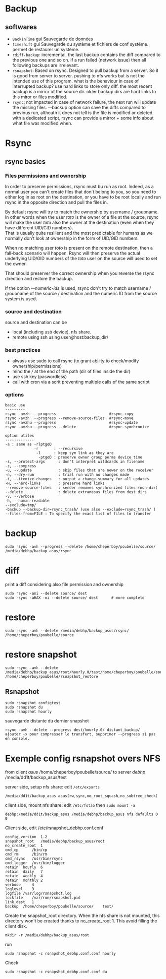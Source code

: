 # Backup

## softwares

- `BackInTime` gui Sauvegarde de données
- `timeshift` gui Sauvegarde du système et fichiers de conf système. permet de restaurer un système.
- `rdiff-backup`: incremental, the last backup contains the diff compared to the previous one and so on. if a run failed (network issue) then all following backups are irrelevant. 
- `rsnapshot`: Based on rsync. Designed to pull backup from a server. So it is good from server to server. pushing to nfs works but is not the intended use of this program. what is the behaviour in case of interrupted backup? use hard links to store only diff. the most recent backup is a mirror of the source dir. older backup dirs are hard links to this miror or files modified. 
- `rsync`: not impacted in case of network failure, the next run will update the missing files. --backup option can save the diffs compared to previous run, althouth it does not tell is the file is modified or deleted. with a dedicated script, rsync can provide a mirror + some info about what file was modified when. 

# Rsync

## rsync basics

### Files permissions and ownership
In order to preserve permissions, rsync must bu run as root. Indeed, as a normal user you can't create files that don't belong to you, so you need to either log in as root on the destination, or you have to be root locally and run rsync in the opposite direction and pull the files in.  

By default rsync will try to match the ownership by username / groupname. In other words when the user *toto* is the owner of a file at the source, rsync will make the user *toto* also the owner at the destination (even when they have different UID/GID numbers).  
That is usually quite resilient and the most predictable for humans as we normally don't look at ownership in the form of UID/GID numbers.  

When no matching user *toto* is present on the remote destination, then a fall-back scenario will happen. Rsync will then preserve the actual underlying UID/GID numbers of the *toto* user on the source will used to set the owner.  

That should preserver the correct ownership when you reverse the rsync direction and restore the backup.  

If the option *--numeric-ids* is used, rsync don't try to match username / groupname of the source / destination and the numeric ID from the source system is used.  

### source and destination
source and destination can be 
- local (including usb device), nfs share.
- remote using ssh using user@host:backup_dir/

### best practices
- always use sudo to call rsync (to grant ability to check/modify ownership/permissions)
- mind the */* at the end of the path (dir of files inside the dir)
- use ssh key (paswordless)
- call with cron via a scrit preventing multiple calls of the same script

### options

    basic use
    ---------
    rsync -avzh  --progress                        #rsync-copy
    rsync -avzh  --progress --remove-source-files  #rsync-move
    rsync -avzhu --progress                        #rsync-update
    rsync -avzhu --progress --delete               #rsync-synchronize

    option utiles
    -------------
    -a : same as -rlptgoD
                 -r       : --recursive
                  -l      : keep sym link as they are 
                   -ptgoD : preserve owner group perms device time
    -s, --protect-args      : don't interpret wildcards in filename 
    -z, --compress
    -u, --update            : skip files that are newer on the receiver
    -n, --dry-run           : trial run with no changes made
    -i, --itemize-changes   : output a change-summary for all updates
    -H, --hard-links        : preserve hard links
    --remove-source-files   : sender removes synchronized files (non-dir)
    --delete                : delete extraneous files from dest dirs
    -v, --verbose
    -h, --human-readable
    --exclude=tmp/ 
    -backup --backup-dir=rsync_trash/ (use also --exclude=rsync_trash/ )
    --files-from=FILE : To specify the exact list of files to transfer 
    

# backup
    
	sudo rsync -avh --progress --delete /home/cheperboy/poubelle/source/ /media/debhp/backup_asus/rsync

# diff

print a diff considering also file permission and ownership

	sudo rsync -ani --delete source/ dest
	sudo rsync -aHAX -ni --delete source/ dest 		# more complete

# restore

	sudo rsync -avh --delete /media/debhp/backup_asus/rsync/ /home/cheperboy/poubelle/source


# restore snapshot

	sudo rsync -avh --delete /media/debhp/backup_asus/root/hourly.0/test/home/cheperboy/poubelle/source/ /home/cheperboy/poubelle/rsnapshot_restore


## Rsnapshot

	sudo rsnapshot configtest
	sudo rsnapshot du
	sudo rsnapshot hourly

sauvegarde distante du dernier snapshot
	
	rsync -avh --delete --progress dest/hourly.0/ distant_backup/
	ajouter -x pour compresser le transfert. supprimer --progress si pas en console.

# Exemple config rsnapshot overs NFS
from client *asus* /home/cheperboy/poubelle/source/ 
to server *debhp* /media/dd1t/backup_asus/test

server side, setup nfs share: edit `/etc/exports`
	
	/media/dd1t/backup_asus asus(rw,sync,no_root_squash,no_subtree_check)

client side, mount nfs share: edit `/etc/fstab` then `sudo mount -a`

	debhp:/media/dd1t/backup_asus /media/debhp/backup_asus nfs defaults 0 0

Client side, edit /etc/rsnapshot_debhp.conf.conf

	config_version	1.2
	snapshot_root	/media/debhp/backup_asus/root
	no_create_root	1
	cmd_cp		/bin/cp
	cmd_rm		/bin/rm
	cmd_rsync	/usr/bin/rsync
	cmd_logger	/usr/bin/logger
	retain	hourly	6
	retain	daily	7
	retain	weekly	4
	retain	monthly	2
	verbose		4
	loglevel	3
	logfile	/var/log/rsnapshot.log
	lockfile	/var/run/rsnapshot.pid
	link_dest	1
	backup	/home/cheperboy/poubelle/source/	test/

Create the snapshot_root directory. When the nfs share is not mounted, this directory won't be created thanks to no_create_root 1. This avoid filling the client disk.

	mkdir -r /media/debhp/backup_asus/root

run 

	sudo rsnapshot -c rsnapshot_debhp.conf.conf hourly

Check

	sudo rsnapshot -c rsnapshot_debhp.conf.conf du

